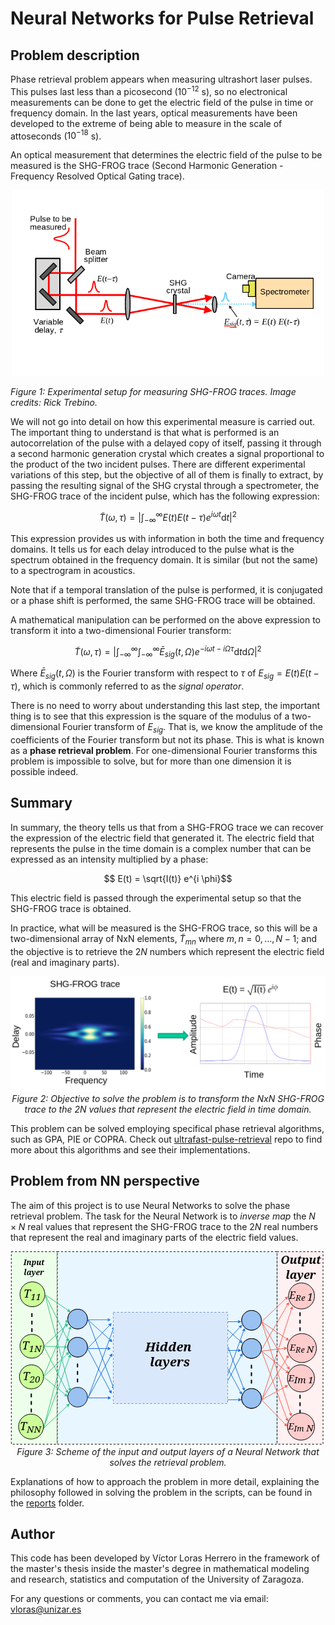 # Neural Networks for Pulse Retrieval

## Problem description

Phase retrieval problem appears when measuring ultrashort laser pulses. This pulses last less than a picosecond ($10^{-12}$ s), so no electronical measurements can be done to get the electric field of the pulse in time or frequency domain. In the last years, optical measurements have been developed to the extreme of being able to measure in the scale of attoseconds ($10^{-18}$ s).

An optical measurement that determines the electric field of the pulse to be measured is the SHG-FROG trace (Second Harmonic Generation - Frequency Resolved Optical Gating trace).

<p align="center">
<img src="./reports/figs/readme/FROG_measurement.png" alt="Experimental setup for measuring SHG-FROG traces" width="500"/>
</p>

*Figure 1: Experimental setup for measuring SHG-FROG traces. Image credits: Rick Trebino.*

We will not go into detail on how this experimental measure is carried out. The important thing to understand is that what is performed is an autocorrelation of the pulse with a delayed copy of itself, passing it through a second harmonic generation crystal which creates a signal proportional to the product of the two incident pulses. There are different experimental variations of this step, but the objective of all of them is finally to extract, by passing the resulting signal of the SHG crystal through a spectrometer, the SHG-FROG trace of the incident pulse, which has the following expression:

$$\tilde{T}(\omega, \tau) = \left|\int_{-\infty}^{\infty} E(t) E(t - \tau) e^{i \omega t} \text{d} t \right|^2$$

This expression provides us with information in both the time and frequency domains. It tells us for each delay introduced to the pulse what is the spectrum obtained in the frequency domain. It is similar (but not the same) to a spectrogram in acoustics.

Note that if a temporal translation of the pulse is performed, it is conjugated or a phase shift is performed, the same SHG-FROG trace will be obtained.

A mathematical manipulation can be performed on the above expression to transform it into a two-dimensional Fourier transform:

$$\tilde{T}(\omega, \tau) = \left|\int_{-\infty}^{\infty}\int_{-\infty}^{\infty} \bar{E}_{sig}(t, \Omega) e^{-i \omega t - i \Omega \tau} \text{d} t \text{d} \Omega \right|^2$$

Where $\bar{E}_{sig}(t, \Omega)$ is the Fourier transform with respect to $\tau$ of $E_{sig} = E(t) E(t - \tau)$, which is commonly referred to as the *signal operator*.

There is no need to worry about understanding this last step, the important thing is to see that this expression is the square of the modulus of a two-dimensional Fourier transform of $E_{sig}$. That is, we know the amplitude of the coefficients of the Fourier transform but not its phase. This is what is known as a **phase retrieval problem**. For one-dimensional Fourier transforms this problem is impossible to solve, but for more than one dimension it is possible indeed.

## Summary

In summary, the theory tells us that from a SHG-FROG trace we can recover the expression of the electric field that generated it. The electric field that represents the pulse in the time domain is a complex number that can be expressed as an intensity multiplied by a phase:

$$ E(t) = \sqrt{I(t)} e^{i \phi}$$

This electric field is passed through the experimental setup so that the SHG-FROG trace is obtained.

In practice, what will be measured is the SHG-FROG trace, so this will be a two-dimensional array of NxN elements, $\tilde{T}_{mn}$ where $m, n = 0, \dots, N-1$; and the objective is to retrieve the $2N$ numbers which represent the electric field (real and imaginary parts).

<p align="center">
  <img src="./reports/figs/readme/objective_problem.png" alt="Objective of the problem: from SHG-FROG trace to electric field values." width="600"/><br>
  <em>Figure 2: Objective to solve the problem is to transform the NxN SHG-FROG trace to the 2N values that represent the electric field in time domain.</em>
</p>

This problem can be solved employing specifical phase retrieval algorithms, such as GPA, PIE or COPRA. Check out [ultrafast-pulse-retrieval](https://github.com/Loracio/ultrafast-pulse-retrieval) repo to find more about this algorithms and see their implementations.

## Problem from NN perspective

The aim of this project is to use Neural Networks to solve the phase retrieval problem. The task for the Neural Network is to *inverse map* the $N\times N$ real values that represent the SHG-FROG trace to the $2N$ real numbers that represent the real and imaginary parts of the electric field values.

<p align="center">
  <img src="./reports/figs/readme/NN.png" alt="NN scheme for solving the retrieval problem." width="550"/><br>
  <em>Figure 3: Scheme of the input and output layers of a Neural Network that solves the retrieval problem.</em>
</p>

Explanations of how to approach the problem in more detail, explaining the philosophy followed in solving the problem in the scripts, can be found in the [reports](./reports/) folder.

## Author

This code has been developed by Víctor Loras Herrero in the framework of the master's thesis inside the master's degree in mathematical modeling and research, statistics and computation of the University of Zaragoza.

For any questions or comments, you can contact me via email: <vloras@unizar.es>
